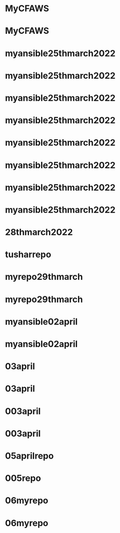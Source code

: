 # MyCFAWS
# MyCFAWS
# myansible25thmarch2022
# myansible25thmarch2022
# myansible25thmarch2022
# myansible25thmarch2022
# myansible25thmarch2022
# myansible25thmarch2022
# myansible25thmarch2022
# myansible25thmarch2022
# 28thmarch2022
# tusharrepo
# myrepo29thmarch
# myrepo29thmarch
# myansible02april
# myansible02april
# 03april
# 03april
# 003april
# 003april
# 05aprilrepo
# 005repo
# 06myrepo
# 06myrepo
